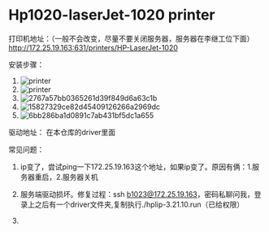 # Hp1020-laserJet-1020 printer

打印机地址：（一般不会改变，尽量不要关闭服务器，服务器在李继工位下面）
http://172.25.19.163:631/printers/HP-LaserJet-1020

安装步骤：
1. ![printer](https://raw.githubusercontent.com/Purerli/image/main/printer/printer.4u0lap0zj480.webp)
2. ![printer](https://raw.githubusercontent.com/Purerli/image/main/printer/printer.5pnx2h6zv8w0.webp)
3. ![2767a57bb0365261d39f849d6a63c1b](https://raw.githubusercontent.com/Purerli/image/main/printer/2767a57bb0365261d39f849d6a63c1b.6r5d8m0tqm40.webp)
4. ![15827329ce82d45409126266a2969dc](https://raw.githubusercontent.com/Purerli/image/main/printer/15827329ce82d45409126266a2969dc.1234l8viwgmo.webp)
5. ![6bb286ba1d0891c7ab431bf5dc1a655](https://raw.githubusercontent.com/Purerli/image/main/printer/6bb286ba1d0891c7ab431bf5dc1a655.53ukib162b80.webp)

驱动地址：
在本仓库的driver里面


常见问题：
1. ip变了，尝试ping一下172.25.19.163这个地址，如果ip变了。原因有俩：1.服务器重启，2.服务器关机
2. 服务端驱动损坏。修复过程：ssh b1023@172.25.19.163，密码私聊问我，登录上之后有一个driver文件夹,复制执行./hplip-3.21.10.run（已给权限）


3. 